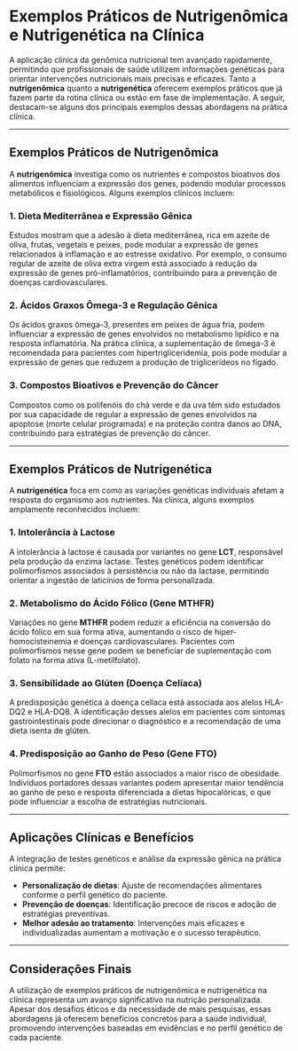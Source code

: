
# Exemplos Práticos de Nutrigenômica e Nutrigenética na Clínica

A aplicação clínica da genômica nutricional tem avançado rapidamente, permitindo que profissionais de saúde utilizem informações genéticas para orientar intervenções nutricionais mais precisas e eficazes. Tanto a **nutrigenômica** quanto a **nutrigenética** oferecem exemplos práticos que já fazem parte da rotina clínica ou estão em fase de implementação. A seguir, destacam-se alguns dos principais exemplos dessas abordagens na prática clínica.

---

## Exemplos Práticos de Nutrigenômica

A **nutrigenômica** investiga como os nutrientes e compostos bioativos dos alimentos influenciam a expressão dos genes, podendo modular processos metabólicos e fisiológicos. Alguns exemplos clínicos incluem:

### 1. Dieta Mediterrânea e Expressão Gênica

Estudos mostram que a adesão à dieta mediterrânea, rica em azeite de oliva, frutas, vegetais e peixes, pode modular a expressão de genes relacionados à inflamação e ao estresse oxidativo. Por exemplo, o consumo regular de azeite de oliva extra virgem está associado à redução da expressão de genes pró-inflamatórios, contribuindo para a prevenção de doenças cardiovasculares.

### 2. Ácidos Graxos Ômega-3 e Regulação Gênica

Os ácidos graxos ômega-3, presentes em peixes de água fria, podem influenciar a expressão de genes envolvidos no metabolismo lipídico e na resposta inflamatória. Na prática clínica, a suplementação de ômega-3 é recomendada para pacientes com hipertrigliceridemia, pois pode modular a expressão de genes que reduzem a produção de triglicerídeos no fígado.

### 3. Compostos Bioativos e Prevenção do Câncer

Compostos como os polifenóis do chá verde e da uva têm sido estudados por sua capacidade de regular a expressão de genes envolvidos na apoptose (morte celular programada) e na proteção contra danos ao DNA, contribuindo para estratégias de prevenção do câncer.

---

## Exemplos Práticos de Nutrigenética

A **nutrigenética** foca em como as variações genéticas individuais afetam a resposta do organismo aos nutrientes. Na clínica, alguns exemplos amplamente reconhecidos incluem:

### 1. Intolerância à Lactose

A intolerância à lactose é causada por variantes no gene **LCT**, responsável pela produção da enzima lactase. Testes genéticos podem identificar polimorfismos associados à persistência ou não da lactase, permitindo orientar a ingestão de laticínios de forma personalizada.

### 2. Metabolismo do Ácido Fólico (Gene MTHFR)

Variações no gene **MTHFR** podem reduzir a eficiência na conversão do ácido fólico em sua forma ativa, aumentando o risco de hiper-homocisteinemia e doenças cardiovasculares. Pacientes com polimorfismos nesse gene podem se beneficiar de suplementação com folato na forma ativa (L-metilfolato).

### 3. Sensibilidade ao Glúten (Doença Celíaca)

A predisposição genética à doença celíaca está associada aos alelos HLA-DQ2 e HLA-DQ8. A identificação desses alelos em pacientes com sintomas gastrointestinais pode direcionar o diagnóstico e a recomendação de uma dieta isenta de glúten.

### 4. Predisposição ao Ganho de Peso (Gene FTO)

Polimorfismos no gene **FTO** estão associados a maior risco de obesidade. Indivíduos portadores dessas variantes podem apresentar maior tendência ao ganho de peso e resposta diferenciada a dietas hipocalóricas, o que pode influenciar a escolha de estratégias nutricionais.

---

## Aplicações Clínicas e Benefícios

A integração de testes genéticos e análise da expressão gênica na prática clínica permite:

- **Personalização de dietas**: Ajuste de recomendações alimentares conforme o perfil genético do paciente.
- **Prevenção de doenças**: Identificação precoce de riscos e adoção de estratégias preventivas.
- **Melhor adesão ao tratamento**: Intervenções mais eficazes e individualizadas aumentam a motivação e o sucesso terapêutico.

---

## Considerações Finais

A utilização de exemplos práticos de nutrigenômica e nutrigenética na clínica representa um avanço significativo na nutrição personalizada. Apesar dos desafios éticos e da necessidade de mais pesquisas, essas abordagens já oferecem benefícios concretos para a saúde individual, promovendo intervenções baseadas em evidências e no perfil genético de cada paciente.
```
